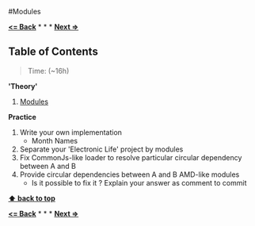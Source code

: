 #Modules

**[<= Back](project-the-electronic-life.md)**		*	*	*	**[Next =>](error-handing-regexp.md)**

## Table of Contents

> Time: (~16h)

**'Theory'**

1. [Modules](http://eloquentjavascript.net/06_object.html)

**Practice**

1. Write your own implementation
	* Month Names
1. Separate your  'Electronic Life' project by modules
1. Fix CommonJs-like loader to resolve particular circular dependency between A and B
1. Provide circular dependencies  between A and B AMD-like modules
    * Is it possible to fix it ? Explain your answer as comment to commit

**[⬆ back to top](#table-of-contents)**

**[<= Back](functions-and-data-structures.md)**		*	*	*	**[Next =>](error-handing-regexp.md)**